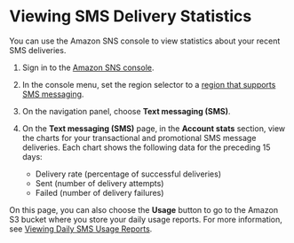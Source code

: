 # Viewing SMS Delivery Statistics<a name="sms_stats_console"></a>

You can use the Amazon SNS console to view statistics about your recent SMS deliveries\.

1. Sign in to the [Amazon SNS console](https://console.aws.amazon.com/sns/)\.

1. In the console menu, set the region selector to a [region that supports SMS messaging](sms_supported-countries.md)\.

1. On the navigation panel, choose **Text messaging \(SMS\)**\.

1. On the **Text messaging \(SMS\)** page, in the **Account stats** section, view the charts for your transactional and promotional SMS message deliveries\. Each chart shows the following data for the preceding 15 days:
   + Delivery rate \(percentage of successful deliveries\)
   + Sent \(number of delivery attempts\)
   + Failed \(number of delivery failures\)

On this page, you can also choose the **Usage** button to go to the Amazon S3 bucket where you store your daily usage reports\. For more information, see [Viewing Daily SMS Usage Reports](sms_stats_usage.md)\.